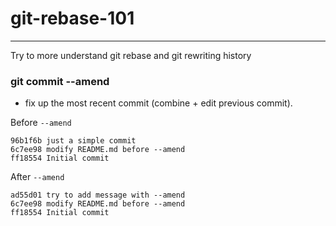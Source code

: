 # git-rebase-101
---

Try to more understand git rebase and git rewriting history


### git commit --amend

- fix up the most recent commit (combine + edit previous commit).

Before `--amend`

```
96b1f6b just a simple commit
6c7ee98 modify README.md before --amend
ff18554 Initial commit
```

After `--amend`

```
ad55d01 try to add message with --amend
6c7ee98 modify README.md before --amend
ff18554 Initial commit
```